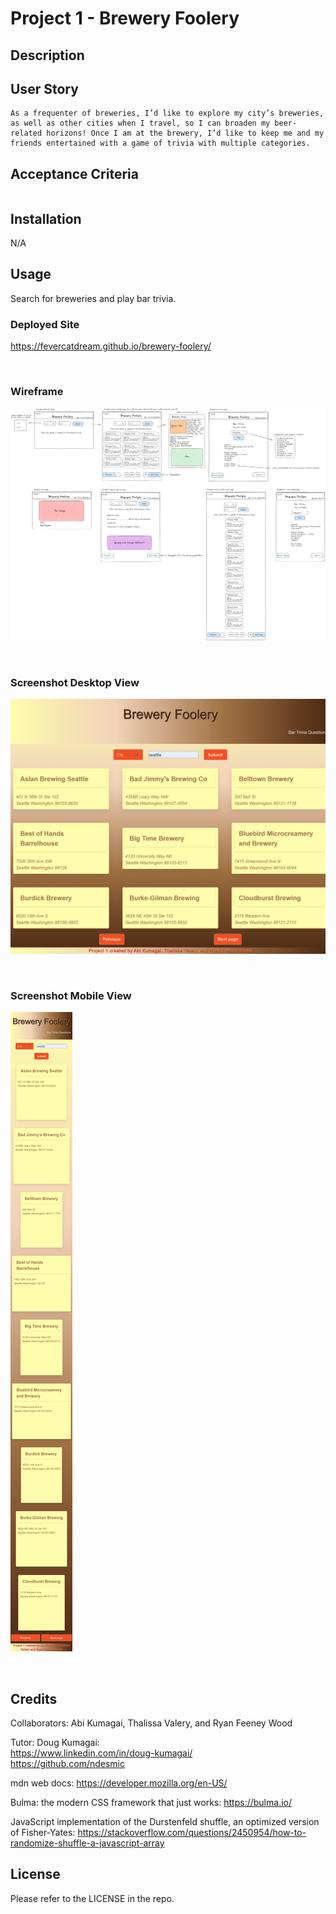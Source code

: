 # Project 1 - Brewery Foolery

## Description



## User Story

```
As a frequenter of breweries, I’d like to explore my city’s breweries, as well as other cities when I travel, so I can broaden my beer-related horizons! Once I am at the brewery, I’d like to keep me and my friends entertained with a game of trivia with multiple categories.
```

## Acceptance Criteria

```

```

## Installation

N/A

## Usage

Search for breweries and play bar trivia.

### Deployed Site
https://fevercatdream.github.io/brewery-foolery/

<br />

### Wireframe
![wireframe](./assets/images/wireframe-diff-page-views-brewery-info.png)

<br />

### Screenshot Desktop View
![Screenshot Desktop View](./assets/images/screenshot-desktop-brew-search.png)

<br />

### Screenshot Mobile View
![Screenshot Mobile View](./assets/images/screenshot-mobile-brew-search.png)

<br />

## Credits

Collaborators: Abi Kumagai, Thalissa Valery, and Ryan Feeney Wood

Tutor: Doug Kumagai:
<br />
https://www.linkedin.com/in/doug-kumagai/
<br />
https://github.com/ndesmic


mdn web docs: https://developer.mozilla.org/en-US/

Bulma: the modern CSS framework that just works: https://bulma.io/

JavaScript implementation of the Durstenfeld shuffle, an optimized version of Fisher-Yates: https://stackoverflow.com/questions/2450954/how-to-randomize-shuffle-a-javascript-array


## License

Please refer to the LICENSE in the repo.
